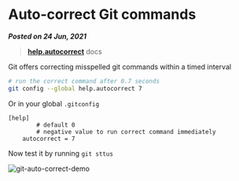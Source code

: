 # Auto-correct Git commands
**_Posted on 24 Jun, 2021_** 


> [**help.autocorrect**](https://git-scm.com/docs/git-config#Documentation/git-config.txt-helpautoCorrect) docs

Git offers correcting misspelled git commands within a timed interval

```bash
# run the correct command after 0.7 seconds
git config --global help.autocorrect 7
```

Or in your global `.gitconfig`

```gitconfig
[help]
        # default 0
        # negative value to run correct command immediately
	autocorrect = 7
```

Now test it by running `git sttus`

![git-auto-correct-demo](https://user-images.githubusercontent.com/34342551/123370921-599de080-d59e-11eb-84fa-375c399fa61f.gif)

